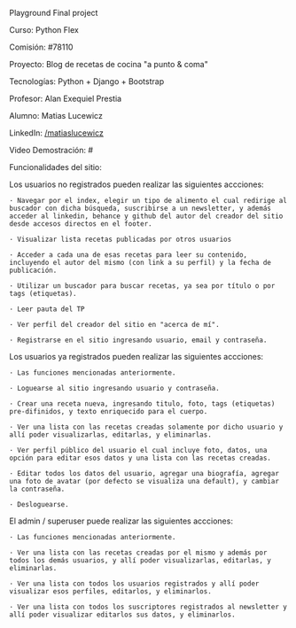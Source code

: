 Playground Final project 


Curso: Python Flex

Comisión: #78110


Proyecto: Blog de recetas de cocina "a punto & coma"

Tecnologías: Python + Django + Bootstrap


Profesor: Alan Exequiel Prestia


Alumno: Matias Lucewicz

LinkedIn: [/matiaslucewicz](https://www.linkedin.com/in/matiaslucewicz/)

Video Demostración: #


Funcionalidades del sitio:

Los usuarios no registrados pueden realizar las siguientes accciones:

    · Navegar por el index, elegir un tipo de alimento el cual redirige al buscador con dicha búsqueda, suscribirse a un newsletter, y además acceder al linkedin, behance y github del autor del creador del sitio desde accesos directos en el footer.
    
    · Visualizar lista recetas publicadas por otros usuarios
    
    · Acceder a cada una de esas recetas para leer su contenido, incluyendo el autor del mismo (con link a su perfil) y la fecha de publicación.
    
    · Utilizar un buscador para buscar recetas, ya sea por título o por tags (etiquetas).
    
    · Leer pauta del TP
    
    · Ver perfil del creador del sitio en "acerca de mí".
    
    · Registrarse en el sitio ingresando usuario, email y contraseña.


Los usuarios ya registrados pueden realizar las siguientes accciones:

    · Las funciones mencionadas anteriormente.

    · Loguearse al sitio ingresando usuario y contraseña.

    · Crear una receta nueva, ingresando titulo, foto, tags (etiquetas) pre-difinidos, y texto enriquecido para el cuerpo.

    · Ver una lista con las recetas creadas solamente por dicho usuario y allí poder visualizarlas, editarlas, y eliminarlas.

    · Ver perfil público del usuario el cual incluye foto, datos, una opción para editar esos datos y una lista con las recetas creadas.

    · Editar todos los datos del usuario, agregar una biografía, agregar una foto de avatar (por defecto se visualiza una default), y cambiar la contraseña.

    · Desloguearse.


El admin / superuser puede realizar las siguientes accciones:

    · Las funciones mencionadas anteriormente.

    · Ver una lista con las recetas creadas por el mismo y además por todos los demás usuarios, y allí poder visualizarlas, editarlas, y eliminarlas.

    · Ver una lista con todos los usuarios registrados y allí poder visualizar esos perfiles, editarlos, y eliminarlos.

    · Ver una lista con todos los suscriptores registrados al newsletter y allí poder visualizar editarlos sus datos, y eliminarlos.